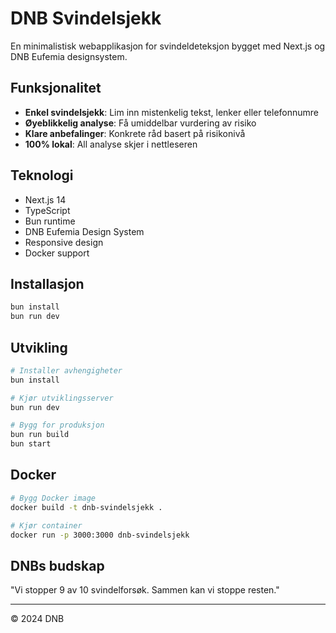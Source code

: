 # DNB Svindelsjekk

En minimalistisk webapplikasjon for svindeldeteksjon bygget med Next.js og DNB Eufemia designsystem.

## Funksjonalitet

- **Enkel svindelsjekk**: Lim inn mistenkelig tekst, lenker eller telefonnumre
- **Øyeblikkelig analyse**: Få umiddelbar vurdering av risiko
- **Klare anbefalinger**: Konkrete råd basert på risikonivå
- **100% lokal**: All analyse skjer i nettleseren

## Teknologi

- Next.js 14
- TypeScript
- Bun runtime
- DNB Eufemia Design System
- Responsive design
- Docker support

## Installasjon

```bash
bun install
bun run dev
```

## Utvikling

```bash
# Installer avhengigheter
bun install

# Kjør utviklingsserver
bun run dev

# Bygg for produksjon
bun run build
bun start
```

## Docker

```bash
# Bygg Docker image
docker build -t dnb-svindelsjekk .

# Kjør container
docker run -p 3000:3000 dnb-svindelsjekk
```

## DNBs budskap

"Vi stopper 9 av 10 svindelforsøk. Sammen kan vi stoppe resten."

---

© 2024 DNB